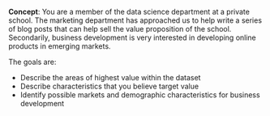 **Concept**:
You are a member of the data science department at a private school. The marketing department has approached us to help write a series of blog posts that can help sell the value proposition of the school. Secondarily, business development is very interested in developing online products in emerging markets.


The goals are:

- Describe the areas of highest value within the dataset
- Describe characteristics that you believe target value
- Identify possible markets and demographic characteristics for business development
